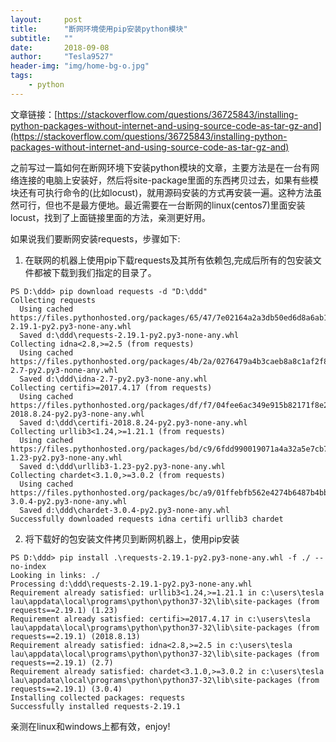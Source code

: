 ```yaml
---
layout:     post
title:      "断网环境使用pip安装python模块"
subtitle:   ""
date:       2018-09-08
author:     "Tesla9527"
header-img: "img/home-bg-o.jpg"
tags:
    - python
---
```


文章链接：[https://stackoverflow.com/questions/36725843/installing-python-packages-without-internet-and-using-source-code-as-tar-gz-and](https://stackoverflow.com/questions/36725843/installing-python-packages-without-internet-and-using-source-code-as-tar-gz-and)

之前写过一篇如何在断网环境下安装python模块的文章，主要方法是在一台有网络连接的电脑上安装好，然后将site-package里面的东西拷贝过去，如果有些模块还有可执行命令的(比如locust)，就用源码安装的方式再安装一遍。这种方法虽然可行，但也不是最方便地。最近需要在一台断网的linux(centos7)里面安装locust，找到了上面链接里面的方法，亲测更好用。

如果说我们要断网安装requests，步骤如下:

1. 在联网的机器上使用pip下载requests及其所有依赖包,完成后所有的包安装文件都被下载到我们指定的目录了。
```
PS D:\ddd> pip download requests -d "D:\ddd"
Collecting requests
  Using cached https://files.pythonhosted.org/packages/65/47/7e02164a2a3db50ed6d8a6ab1d6d60b69c4c3fdf57a284257925dfc12bda/requests-2.19.1-py2.py3-none-any.whl
  Saved d:\ddd\requests-2.19.1-py2.py3-none-any.whl
Collecting idna<2.8,>=2.5 (from requests)
  Using cached https://files.pythonhosted.org/packages/4b/2a/0276479a4b3caeb8a8c1af2f8e4355746a97fab05a372e4a2c6a6b876165/idna-2.7-py2.py3-none-any.whl
  Saved d:\ddd\idna-2.7-py2.py3-none-any.whl
Collecting certifi>=2017.4.17 (from requests)
  Using cached https://files.pythonhosted.org/packages/df/f7/04fee6ac349e915b82171f8e23cee63644d83663b34c539f7a09aed18f9e/certifi-2018.8.24-py2.py3-none-any.whl
  Saved d:\ddd\certifi-2018.8.24-py2.py3-none-any.whl
Collecting urllib3<1.24,>=1.21.1 (from requests)
  Using cached https://files.pythonhosted.org/packages/bd/c9/6fdd990019071a4a32a5e7cb78a1d92c53851ef4f56f62a3486e6a7d8ffb/urllib3-1.23-py2.py3-none-any.whl
  Saved d:\ddd\urllib3-1.23-py2.py3-none-any.whl
Collecting chardet<3.1.0,>=3.0.2 (from requests)
  Using cached https://files.pythonhosted.org/packages/bc/a9/01ffebfb562e4274b6487b4bb1ddec7ca55ec7510b22e4c51f14098443b8/chardet-3.0.4-py2.py3-none-any.whl
  Saved d:\ddd\chardet-3.0.4-py2.py3-none-any.whl
Successfully downloaded requests idna certifi urllib3 chardet
```

2. 将下载好的包安装文件拷贝到断网机器上，使用pip安装
```
PS D:\ddd> pip install .\requests-2.19.1-py2.py3-none-any.whl -f ./ --no-index
Looking in links: ./
Processing d:\ddd\requests-2.19.1-py2.py3-none-any.whl
Requirement already satisfied: urllib3<1.24,>=1.21.1 in c:\users\tesla lau\appdata\local\programs\python\python37-32\lib\site-packages (from requests==2.19.1) (1.23)
Requirement already satisfied: certifi>=2017.4.17 in c:\users\tesla lau\appdata\local\programs\python\python37-32\lib\site-packages (from requests==2.19.1) (2018.8.13)
Requirement already satisfied: idna<2.8,>=2.5 in c:\users\tesla lau\appdata\local\programs\python\python37-32\lib\site-packages (from requests==2.19.1) (2.7)
Requirement already satisfied: chardet<3.1.0,>=3.0.2 in c:\users\tesla lau\appdata\local\programs\python\python37-32\lib\site-packages (from requests==2.19.1) (3.0.4)
Installing collected packages: requests
Successfully installed requests-2.19.1
```

亲测在linux和windows上都有效，enjoy!